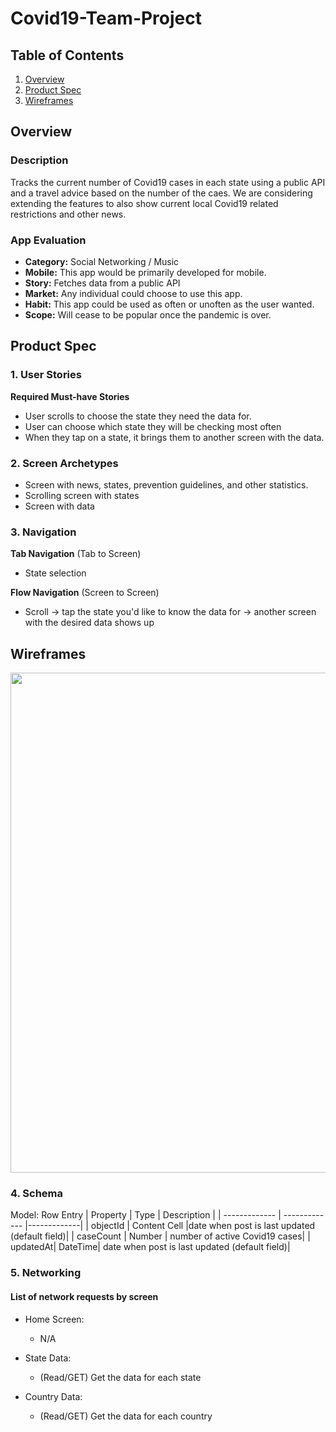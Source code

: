 # Covid19-Team-Project

## Table of Contents
1. [Overview](#Overview)
1. [Product Spec](#Product-Spec)
1. [Wireframes](#Wireframes)

## Overview
### Description
Tracks the current number of Covid19 cases in each state using a public API and a travel advice based on the number of the caes. We are considering extending the features to also show current local Covid19 related restrictions and other news.

### App Evaluation
- **Category:** Social Networking / Music
- **Mobile:** This app would be primarily developed for mobile.
- **Story:** Fetches data from a public API
- **Market:** Any individual could choose to use this app.
- **Habit:** This app could be used as often or unoften as the user wanted.
- **Scope:** Will cease to be popular once the pandemic is over.

## Product Spec
### 1. User Stories 
**Required Must-have Stories**

* User scrolls to choose the state they need the data for.
* User can choose which state they will be checking most often
* When they tap on a state, it brings them to another screen with the data.

### 2. Screen Archetypes
* Screen with news, states, prevention guidelines, and other statistics.
* Scrolling screen with states
* Screen with data



### 3. Navigation

**Tab Navigation** (Tab to Screen)
* State selection


**Flow Navigation** (Screen to Screen)
* Scroll -> tap the state you'd like to know the data for -> another screen with the desired data shows up

## Wireframes
<img src="https://imgur.com/n62paka.jpg" width=800><br>

### 4. Schema
Model: Row Entry
| Property  | Type | Description |
| ------------- | ------------- |-------------|
| objectId  | Content Cell  |date when post is last updated (default field)|
| caseCount  | Number | number of active Covid19 cases|
| updatedAt| DateTime| date when post is last updated (default field)|

### 5. Networking
#### List of network requests by screen
- Home Screen:
    - N/A

- State Data: 
  - (Read/GET) Get the data for each state 

- Country Data:
  - (Read/GET) Get the data for each country
